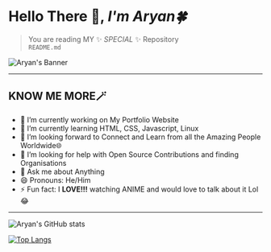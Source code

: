 # Hello There 👋, *I'm Aryan🍀*

>You are reading MY ✨ _SPECIAL_ ✨ Repository <br> `README.md` 

![Aryan's Banner](https://pbs.twimg.com/profile_banners/1532655992432824320/1695475609/1500x500)

---
## KNOW ME MORE🪄

- 🔭 I’m currently working on My Portfolio Website
- 🌱 I’m currently learning HTML, CSS, Javascript, Linux
- 👯 I’m looking forward to Connect and Learn from all the Amazing People Worldwide🌐
- 🤔 I’m looking for help with Open Source Contributions and finding Organisations
- 💬 Ask me about Anything
- 😄 Pronouns: He/Him
- ⚡ Fun fact: I **LOVE!!!** watching ANIME and would love to talk about it Lol😂

---
![Aryan's GitHub stats](https://github-readme-stats.vercel.app/api?username=Aryan-Bhargav8&show_icons=true&theme=moltack)


[![Top Langs](https://github-readme-stats.vercel.app/api/top-langs/?username=Aryan-Bhargav8&layout=donut&theme=moltack)](https://github.com/Aryan-Bhargav8/github-readme-stats)
